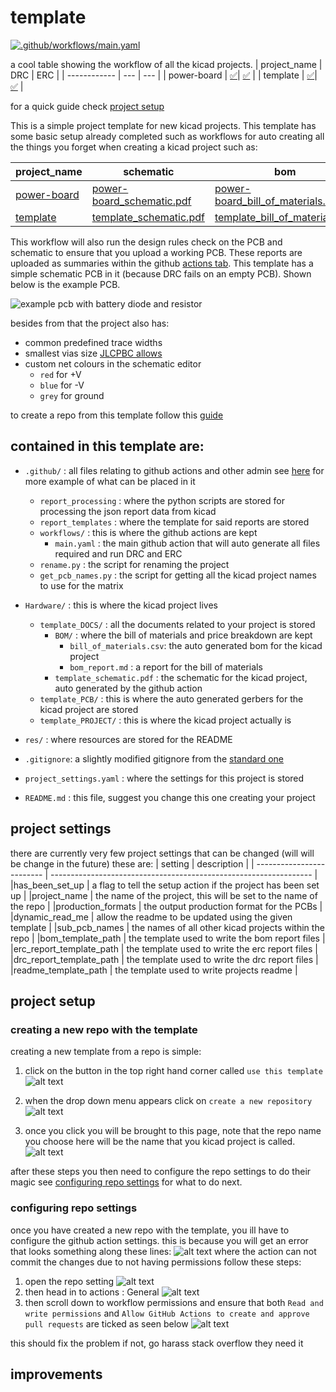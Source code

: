 # template
[![.github/workflows/main.yaml](https://github.com/sirlilpanda/kicad-project-template/actions/workflows/main.yaml/badge.svg?branch=workflow_testing)](https://github.com/sirlilpanda/kicad-project-template/actions/workflows/main.yaml)

a cool table showing the workflow of all the kicad projects.
| project_name | DRC | ERC |
| ------------ | --- | --- |
| power-board | [✅](https://github.com/sirlilpanda/kicad-project-template/actions/runs/11878346478/attempts/1#summary-33098919745)| [✅](https://github.com/sirlilpanda/kicad-project-template/actions/runs/11878346478/attempts/1#summary-33098919833) | 
| template | [✅](https://github.com/sirlilpanda/kicad-project-template/actions/runs/11878346478/attempts/1#summary-33098919583)| [✅](https://github.com/sirlilpanda/kicad-project-template/actions/runs/11878346478/attempts/1#summary-33098919699) | 

for a quick guide check [project setup](#project-setup)

This is a simple project template for new kicad projects. This template has some basic setup already completed such as workflows for auto creating all the things you forget when creating a kicad project such as:


| project_name | schematic | bom | bom report | gerbers |
| ------------ | --------- | --- | ---------- | ------- |
| [power-board](https://github.com/sirlilpanda/kicad-project-template/tree/workflow_testing/Hardware/power-board_PROJECT) | [power-board_schematic.pdf](https://github.com/sirlilpanda/kicad-project-template/tree/workflow_testing/Hardware/template_DOCS/power-board_schematic.pdf) | [power-board_bill_of_materials.csv](https://github.com/sirlilpanda/kicad-project-template/tree/workflow_testing/Hardware/template_DOCS/BOM/power-board_bill_of_materials.csv) | [power-board_bom_report.md](https://github.com/sirlilpanda/kicad-project-template/tree/workflow_testing/Hardware/template_DOCS/BOM/power-board_bom_report.md) | [power-board_grbr.zip](https://github.com/sirlilpanda/kicad-project-template/tree/workflow_testing/Hardware/template_PCB/power-board_grbr.zip) |
| [template](https://github.com/sirlilpanda/kicad-project-template/tree/workflow_testing/Hardware/template_PROJECT) | [template_schematic.pdf](https://github.com/sirlilpanda/kicad-project-template/tree/workflow_testing/Hardware/template_DOCS/template_schematic.pdf) | [template_bill_of_materials.csv](https://github.com/sirlilpanda/kicad-project-template/tree/workflow_testing/Hardware/template_DOCS/BOM/template_bill_of_materials.csv) | [template_bom_report.md](https://github.com/sirlilpanda/kicad-project-template/tree/workflow_testing/Hardware/template_DOCS/BOM/template_bom_report.md) | [template_grbr.zip](https://github.com/sirlilpanda/kicad-project-template/tree/workflow_testing/Hardware/template_PCB/template_grbr.zip) |

This workflow will also run the design rules check on the PCB and schematic to ensure that you upload a working PCB. These reports are uploaded as summaries within the github [actions tab](https://github.com/sirlilpanda/kicad-project-template/actions/runs/11878346478). This template has a simple schematic PCB in it (because DRC fails on an empty PCB). Shown below is the example PCB.

![example pcb with battery diode and resistor](res/image.png)

besides from that the project also has:

- common predefined trace widths
- smallest vias size [JLCPBC allows](https://jlcpcb.com/capabilities/Capabilities#Drilling)
- custom net colours in the schematic editor
    - `red` for +V
    - `blue` for -V
    - `grey` for ground

to create a repo from this template follow this [guide](https://docs.github.com/en/repositories/creating-and-managing-repositories/creating-a-repository-from-a-template)

contained in this template are:
---
- `.github/` : all files relating to github actions and other admin see [here](https://docs.github.com/en/communities/setting-up-your-project-for-healthy-contributions) for more example of what can be placed in it
    - `report_processing` : where the python scripts are stored for processing the json report data from kicad
    - `report_templates` : where the template for said reports are stored
    - `workflows/` : this is where the github actions are kept
        - `main.yaml` : the main github action that will auto generate all files required and run DRC and ERC
    - `rename.py` : the script for renaming the project
    - `get_pcb_names.py` : the script for getting all the kicad project names to use for the matrix
- `Hardware/` : this is where the kicad project lives
    - `template_DOCS/` : all the documents related to your project is stored
        - `BOM/`     : where the bill of materials and price breakdown are kept
            - `bill_of_materials.csv`: the auto generated bom for the kicad project
            - `bom_report.md` : a report for the bill of materials
        - `template_schematic.pdf` : the schematic for the kicad project, auto generated by the github action
    - `template_PCB/` : this is where the auto generated gerbers for the kicad project are stored
    - `template_PROJECT/` : this is where the kicad project actually is

- `res/` : where resources are stored for the README

- `.gitignore`: a slightly modified gitignore from the [standard one](https://github.com/github/gitignore/blob/main/KiCad.gitignore)

- `project_settings.yaml` : where the settings for this project is stored

- `README.md` : this file, suggest you change this one creating your project

## project settings
there are currently very few project settings that can be changed (will will be change in the future) these are:
| setting                   | description                                                       |
| ------------------------- | ----------------------------------------------------------------- |
|has_been_set_up            | a flag to tell the setup action if the project has been set up    | 
|project_name               | the name of the project, this will be set to the name of the repo |
|production_formats         | the output production format for the PCBs                         |
|dynamic_read_me            | allow the readme to be updated using the given template           |
|sub_pcb_names              | the names of all other kicad projects within the repo             |
|bom_template_path          | the template used to write the bom report files                   |
|erc_report_template_path   | the template used to write the erc report files                   |
|drc_report_template_path   | the template used to write the drc report files                   |
|readme_template_path       | the template used to write projects readme                        |


## project setup

### creating a new repo with the template

creating a new template from a repo is simple:

1. click on the button in the top right hand corner called `use this template`
![alt text](res/image-5.png)

2. when the drop down menu appears click on `create a new repository`
![alt text](res/image-6.png)

3. once you click you will be brought to this page, note that the repo name you choose here will be the name that you kicad project is called.
![alt text](res/image-7.png)

after these steps you then need to configure the repo settings to do their magic see [configuring repo settings](#configuring-repo-settings) for what to do next.

### configuring repo settings

once you have created a new repo with the template, you ill have to configure the github action settings. this is because you will get an error that looks something along these lines:
![alt text](res/image-4.png)
where the action can not commit the changes due to not having permissions follow these steps:
1. open the repo setting
![alt text](res/image-1.png)
2. then head in to actions : General
![alt text](res/image-2.png)
3. then scroll down to workflow permissions and ensure that both
    `Read and write permissions` and `Allow GitHub Actions to create and approve pull requests` are ticked as seen below
![alt text](res/image-3.png)

this should fix the problem if not, go harass stack overflow they need it


## improvements
